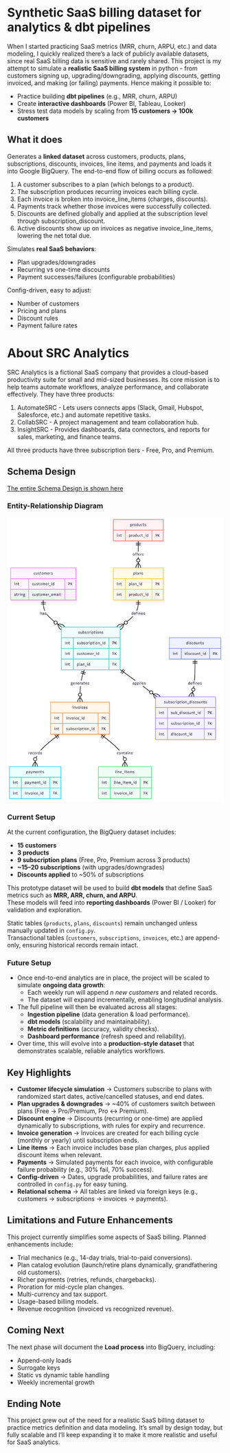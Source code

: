 # Synthetic SaaS billing dataset for analytics & dbt pipelines  

When I started practicing SaaS metrics (MRR, churn, ARPU, etc.) and data modeling, I quickly realized there’s a lack of publicly available datasets, since real SaaS billing data is sensitive and rarely shared. This project is my attempt to simulate a **realistic SaaS billing system** in python - from customers signing up, upgrading/downgrading, applying discounts, getting invoiced, and making (or failing) payments. Hence making it possible to:  

- Practice building **dbt pipelines** (e.g., MRR, churn, ARPU)
- Create **interactive dashboards** (Power BI, Tableau, Looker)
- Stress test data models by scaling from **15 customers → 100k customers**  


## What it does  

Generates a **linked dataset** across customers, products, plans, subscriptions, discounts, invoices, line items, and payments and loads it into Google BigQuery. The end-to-end flow of billing occurs as followed:  

1. A customer subscribes to a plan (which belongs to a product).
2. The subscription produces recurring invoices each billing cycle.
3. Each invoice is broken into invoice_line_items (charges, discounts).
4. Payments track whether those invoices were successfully collected.
5. Discounts are defined globally and applied at the subscription level through subscription_discount.
6. Active discounts show up on invoices as negative invoice_line_items, lowering the net total due.   

Simulates **real SaaS behaviors**:  
  - Plan upgrades/downgrades
  - Recurring vs one-time discounts
  - Payment successes/failures (configurable probabilities)  

Config-driven, easy to adjust:  
  - Number of customers
  - Pricing and plans
  - Discount rules
  - Payment failure rates  


# About SRC Analytics

SRC Analytics is a fictional SaaS company that provides a cloud-based productivity suite for small and mid-sized businesses. Its core mission is to help teams automate workflows, analyze performance, and collaborate effectively. They have three products:  

1. AutomateSRC - Lets users connects apps (Slack, Gmail, Hubspot, Salesforce, etc.) and automate repetitive tasks.
2. CollabSRC - A project management and team collaboration hub.
3. InsightSRC - Provides dashboards, data connectors, and reports for sales, marketing, and finance teams.  

All three products have three subscription tiers - Free, Pro, and Premium.  


## Schema Design

[The entire Schema Design is shown here](data/schema.md)  

### Entity-Relationship Diagram  

![ER Diagram](<Untitled diagram _ Mermaid Chart-2025-09-25-160352.png>)

<!--
```mermaid
erDiagram
    customers {
        int customer_id PK
        string customer_email
    }
    subscriptions {
        int subscription_id PK
        int customer_id FK
        int plan_id FK
    }
    invoices {
        int invoice_id PK
        int subscription_id FK
    }
    payments {
        int payment_id PK
        int invoice_id FK
    }
    line_items {
        int line_item_id PK
        int invoice_id FK
    }
    subscription_discounts {
        int sub_discount_id PK
        int subscription_id FK
        int discount_id FK
    }
    products {
        int product_id PK
    }
    plans {
        int plan_id PK
        int product_id FK
    }
    discounts {
        int discount_id PK
    }

    customers ||--o{ subscriptions : "has"
    subscriptions ||--o{ invoices : "generates"
    invoices ||--o{ payments : "records"
    invoices ||--o{ line_items : "contains"
    subscriptions ||--o{ subscription_discounts : "applies"
    products ||--o{ plans : "offers"
    plans ||--o{ subscriptions : "defines"
    discounts ||--o{ subscription_discounts : "defines"
```
-->  

### Current Setup  

At the current configuration, the BigQuery dataset includes:  
- **15 customers**
- **3 products**
- **9 subscription plans** (Free, Pro, Premium across 3 products)
- **~15–20 subscriptions** (with upgrades/downgrades)
- **Discounts applied** to ~50% of subscriptions  

This prototype dataset will be used to build **dbt models** that define SaaS metrics such as **MRR, ARR, churn, and ARPU**.  
These models will feed into **reporting dashboards** (Power BI / Looker) for validation and exploration.  

Static tables (`products`, `plans`, `discounts`) remain unchanged unless manually updated in `config.py`.  
Transactional tables (`customers`, `subscriptions`, `invoices`, etc.) are append-only, ensuring historical records remain intact.  


### Future Setup
- Once end-to-end analytics are in place, the project will be scaled to simulate **ongoing data growth**:  
  - Each weekly run will append *n new customers* and related records.  
  - The dataset will expand incrementally, enabling longitudinal analysis.  
- The full pipeline will then be evaluated across all stages:  
  - **Ingestion pipeline** (data generation & load performance).  
  - **dbt models** (scalability and maintainability).  
  - **Metric definitions** (accuracy, validity checks).  
  - **Dashboard performance** (refresh speed and reliability).  
- Over time, this will evolve into a **production-style dataset** that demonstrates scalable, reliable analytics workflows.  

## Key Highlights
- **Customer lifecycle simulation** → Customers subscribe to plans with randomized start dates, active/cancelled statuses, and end dates.  
- **Plan upgrades & downgrades** → ~40% of customers switch between plans (Free → Pro/Premium, Pro ↔ Premium).  
- **Discount engine** → Discounts (recurring or one-time) are applied dynamically to subscriptions, with rules for expiry and recurrence.  
- **Invoice generation** → Invoices are created for each billing cycle (monthly or yearly) until subscription ends.  
- **Line items** → Each invoice includes base plan charges, plus applied discount items when relevant.  
- **Payments** → Simulated payments for each invoice, with configurable failure probability (e.g., 30% fail, 70% success).  
- **Config-driven** → Dates, upgrade probabilities, and failure rates are controlled in `config.py` for easy tuning.  
- **Relational schema** → All tables are linked via foreign keys (e.g., customers → subscriptions → invoices → payments).  
  

## Limitations and Future Enhancements  

This project currently simplifies some aspects of SaaS billing.
Planned enhancements include:  

- Trial mechanics (e.g., 14-day trials, trial-to-paid conversions).  
- Plan catalog evolution (launch/retire plans dynamically, grandfathering old customers).  
- Richer payments (retries, refunds, chargebacks).  
- Proration for mid-cycle plan changes.  
- Multi-currency and tax support. 
- Usage-based billing models.  
- Revenue recognition (invoiced vs recognized revenue).  

## Coming Next
The next phase will document the **Load process** into BigQuery, including:
- Append-only loads
- Surrogate keys
- Static vs dynamic table handling
- Weekly incremental growth

## Ending Note  

This project grew out of the need for a realistic SaaS billing dataset to practice metrics definition and data modeling. It’s small by design today, but fully scalable and I’ll keep expanding it to make it more realistic and useful for SaaS analytics.  